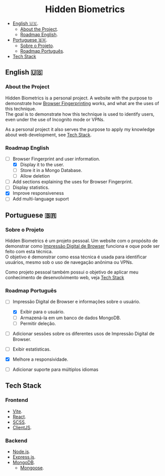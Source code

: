 <h1 align="center">Hidden Biometrics</h1> 

- [English :us:](#english).
    - [About the Project](#about-the-project).
    - [Roadmap English](#roadmap-english).
- [Portuguese :brazil:](#portuguese).
    - [Sobre o Projeto](#sobre-o-projeto).
    - [Roadmap Português](#roadmap-português).
- [Tech Stack](#tech-stack)

## English :us:

### About the Project
Hidden Biometrics is a personal project. A website with the purpose to demonstrate how [Browser Fingerprinting](https://en.wikipedia.org/wiki/Device_fingerprint#Browser_fingerprint) works, and what are the uses of this technique.  
The goal is to demonstrate how this technique is used to identify users, even under the use of Incognito mode or VPNs.

As a personal project it also serves the purpose to apply my knowledge about web development, see [Tech Stack](#tech-tack).

### Roadmap English
- [ ] Browser Fingerprint and user information.
    - [x] Display it to the user.
    - [ ] Store it in a Mongo Database.
    - [ ] Allow deletion
- [ ] Add sections explaining the uses for Browser Fingerprint.
- [ ] Display statistics.
- [x] Improve responsiveness
- [ ] Add multi-language suport

## Portuguese :brazil:

### Sobre o Projeto
Hidden Biometrics é um projeto pessoal. Um website com o propósito de demonstrar como [Impressão Digital de Browser](https://en.wikipedia.org/wiki/Device_fingerprint#Browser_fingerprint) funciona e oque pode ser feito com esta técnica.  
O objetivo é demonstrar como essa técnica é usada para identificar usuários, mesmo sob o uso de navegação anônima ou VPNs.

Como projeto pessoal também possui o objetivo de aplicar meu conhecimento de desenvolvimento web, veja [Tech Stack](#tech-stack) 


### Roadmap Português
- [ ] Impressão Digital de Browser e informações sobre o usuário.
    - [x] Exibir para o usuário.
    - [ ] Armazená-la em um banco de dados MongoDB.
    - [ ] Permitir deleção.
- [ ] Adicionar sessões sobre os diferentes usos de Impressão Digital de Browser.
- [ ] Exibir estatísticas.
- [x] Melhore a responsividade.
- [ ] Adicionar suporte para múltiplos idiomas


## Tech Stack
### Frontend
- [Vite](https://vitejs.dev/).
- [React](https://react.dev/).
- [SCSS](https://sass-lang.com/documentation/syntax/).
- [ClientJS](https://clientjs.org/).

### Backend
- [Node.js](https://nodejs.org/en).
- [Express.js](https://expressjs.com/).
- [MongoDB](https://www.mongodb.com/).
    - [Mongoose](https://mongoosejs.com/).


